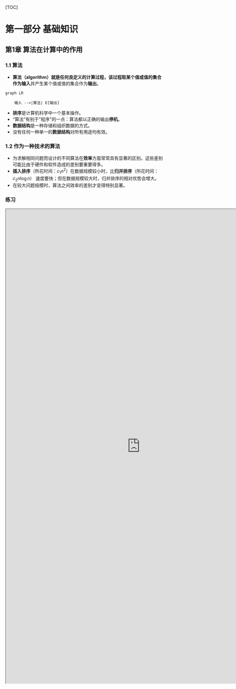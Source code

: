 





[TOC]



# 第一部分 基础知识



## 第1章 算法在计算中的作用



### 1.1 算法

- **算法（algorithm）**就是任何良定义的计算过程，该过程取某个值或值的集合作为**输入**并产生某个值或值的集合作为**输出**。

```mermaid
graph LR

    输入 -->|算法| E[输出]
```

- **排序**是计算机科学中一个基本操作。
- “算法”有别于"程序"的一点：算法都以正确的输出**停机**。
- **数据结构**是一种存储和组织数据的方式。
- 没有任何一种单一的**数据结构**对所有用途均有效。



### 1.2 作为一种技术的算法

- 为求解相同问题而设计的不同算法在**效率**方面常常具有显著的区别。这些差别可能比由于硬件和软件造成的差别要重要得多。
- **插入排序**（所花时间：$c_1n^2$）在数据规模较小时，比**归并排序**（所花时间：$c_2n\log n$） 速度要快；但在数据规模较大时，归并排序的相对优势会增大。
- 在较大问题规模时，算法之间效率的差别才变得特别显著。



### 练习



<iframe src="https://nbviewer.jupyter.org/github/iphysresearch/Introduction_to_Algorithms_solution/blob/master/CCRS1.2-2.ipynb" width="850" height="1500"></iframe>

